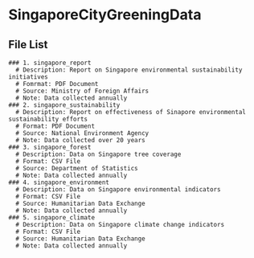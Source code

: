 # SingaporeCityGreeningData

  ## File List
    ### 1. singapore_report
      # Description: Report on Singapore environmental sustainability initiatives
      # Fomrmat: PDF Document
      # Source: Ministry of Foreign Affairs
      # Note: Data collected annually
    ### 2. singapore_sustainability
      # Description: Report on effectiveness of Sinapore environmental sustainability efforts
      # Format: PDF Document
      # Source: National Environment Agency
      # Note: Data collected over 20 years
    ### 3. singapore_forest
      # Description: Data on Singapore tree coverage
      # Format: CSV File
      # Source: Department of Statistics
      # Note: Data collected annually
    ### 4. singapore_environment
      # Description: Data on Singapore environmental indicators
      # Format: CSV File
      # Source: Humanitarian Data Exchange
      # Note: Data collected annually
    ### 5. singapore_climate
      # Description: Data on Singapore climate change indicators
      # Format: CSV File
      # Source: Humanitarian Data Exchange
      # Note: Data collected annually
